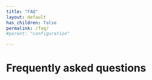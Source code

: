 ```yaml
---
title: "FAQ"
layout: default
has_children: false
permalink: /faq/
#parent: "configuration"

---
```


# Frequently asked questions

